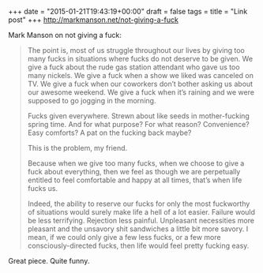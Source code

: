 +++
date = "2015-01-21T19:43:19+00:00"
draft = false
tags = 
title = "Link post"
+++
http://markmanson.net/not-giving-a-fuck



Mark Manson on not giving a fuck:

> The point is, most of us struggle throughout our lives by giving too many fucks in situations where fucks do not deserve to be given. We give a fuck about the rude gas station attendant who gave us too many nickels. We give a fuck when a show we liked was canceled on TV. We give a fuck when our coworkers don’t bother asking us about our awesome weekend. We give a fuck when it’s raining and we were supposed to go jogging in the morning.
> 
> Fucks given everywhere. Strewn about like seeds in mother-fucking spring time. And for what purpose? For what reason? Convenience? Easy comforts? A pat on the fucking back maybe?
> 
> This is the problem, my friend.
> 
> Because when we give too many fucks, when we choose to give a fuck about everything, then we feel as though we are perpetually entitled to feel comfortable and happy at all times, that’s when life fucks us.
> 
> Indeed, the ability to reserve our fucks for only the most fuckworthy of situations would surely make life a hell of a lot easier. Failure would be less terrifying. Rejection less painful. Unpleasant necessities more pleasant and the unsavory shit sandwiches a little bit more savory. I mean, if we could only give a few less fucks, or a few more consciously-directed fucks, then life would feel pretty fucking easy.

Great piece. Quite funny.
